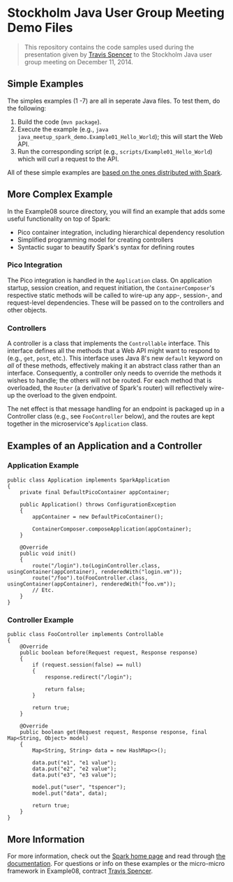 <!-- 
 - 
 - Copyright (C) 2014 Twobo Technologies AB
 -
 - Licensed under the Apache License, Version 2.0 (the "License");
 - you may not use this file except in compliance with the License.
 - You may obtain a copy of the License at
 -
 - http://www.apache.org/licenses/LICENSE-2.0
 -
 - Unless required by applicable law or agreed to in writing, software
 - distributed under the License is distributed on an "AS IS" BASIS,
 - WITHOUT WARRANTIES OR CONDITIONS OF ANY KIND, either express or implied.
 - See the License for the specific language governing permissions and
 - limitations under the License.
 -->

# Stockholm Java User Group Meeting Demo Files

> This repository contains the code samples used during the presentation given by [Travis Spencer][travis] to the Stockholm Java user group meeting on December 11, 2014.

## Simple Examples

The simples examples (1 -7) are all in seperate Java files. To test them, do the following:

1. Build the code (`mvn package`).
2. Execute the example (e.g., `java java_meetup_spark_demo.Example01_Hello_World`); this will start the Web API.
3. Run the corresponding script (e.g., `scripts/Example01_Hello_World`) which will curl a request to the API.

All of these simple examples are [based on the ones distributed with Spark][spark].

## More Complex Example

In the Example08 source directory, you will find an example that adds some useful functionality on top of Spark:

* Pico container integration, including hierarchical dependency resolution 
* Simplified programming model for creating controllers
* Syntactic sugar to beautify Spark's syntax for defining routes

### Pico Integration

The Pico integration is handled in the `Application` class. On application startup, session creation, and request initiation, the `ContainerComposer`'s respective static methods will be called to wire-up any app-, session-, and request-level dependencies. These will be passed on to the controllers and other objects.

### Controllers

A controller is a class that implements the `Controllable` interface. This interface defines all the methods that a Web API might want to respond to (e.g., `get`, `post`, etc.). This interface uses Java 8's new `default` keyword on *all* of these methods, effectively making it an abstract class rather than an interface. Consequently, a controller only needs to override the methods it wishes to handle; the others will not be routed. For each method that is overloaded, the `Router` (a derivative of Spark's router) will reflectively wire-up the overload to the given endpoint. 

The net effect is that message handling for an endpoint is packaged up in a Controller class (e.g., see `FooController` below), and the routes are kept together in the microservice's `Application` class.

## Examples of an Application and a Controller

### Application Example

```
public class Application implements SparkApplication
{
    private final DefaultPicoContainer appContainer;

    public Application() throws ConfigurationException
    {
        appContainer = new DefaultPicoContainer();

        ContainerComposer.composeApplication(appContainer);
    }

    @Override
    public void init()
    {
        route("/login").to(LoginController.class, usingContainer(appContainer), renderedWith("login.vm"));
        route("/foo").to(FooController.class, usingContainer(appContainer), renderedWith("foo.vm"));
        // Etc.
    }
}
```

### Controller Example

```
public class FooController implements Controllable
{
    @Override
    public boolean before(Request request, Response response)
    {
        if (request.session(false) == null)
        {
            response.redirect("/login");

            return false;
        }

        return true;
    }

    @Override
    public boolean get(Request request, Response response, final Map<String, Object> model)
    {
        Map<String, String> data = new HashMap<>();

        data.put("e1", "e1 value");
        data.put("e2", "e2 value");
        data.put("e3", "e3 value");

        model.put("user", "tspencer");
        model.put("data", data);

        return true;
    }
}
```

## More Information

For more information, check out the [Spark home page][spark-home-page] and read through [the documentation][spark-docs]. For questions or info on these examples or the micro-micro framework in Example08, contract [Travis Spencer][travis].

[spark]: https://github.com/perwendel/spark
[spark-home-page]: http://sparkjava.com/
[spark-docs]: http://sparkjava.com/documentation.html
[travis]: http://travisspencer.com/contact-me.html